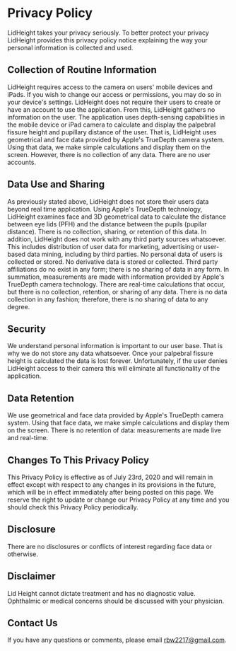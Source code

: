 # Privacy Policy

LidHeight takes your privacy seriously. To better protect your privacy LidHeight provides this privacy policy notice explaining the way your personal information is collected and used.


## Collection of Routine Information

LidHeight requires access to the camera on users' mobile devices and iPads. If you wish to change our access or permissions, you may do so in your device's settings. LidHeight does not require their users to create or have an account to use the application. From this, LidHeight gathers no information on the user. The application uses depth-sensing capabilities in the mobile device or iPad camera to calculate and display the palpebral fissure height and pupillary distance of the user. That is, LidHeight uses geometrical and face data provided by Apple's TrueDepth camera system. Using that data, we make simple calculations and display them on the screen. However, there is no collection of any data. There are no user accounts. 


## Data Use and Sharing

As previously stated above, LidHeight does not store their users data beyond real time application. Using Apple's TrueDepth technology, LidHeight examines face and 3D geometrical data to calculate the distance between eye lids (PFH) and the distance between the pupils (pupilar distance). There is no collection, sharing, or retention of this data. In addition, LidHeight does not work with any third party sources whatsoever. This includes distribution of user data for marketing, advertising or user-based data mining, including by third parties. No personal data of users is collected or stored. No derivative data is stored or collected. Third party affiliations do no exist in any form; there is no sharing of data in any form. In summation, measurements are made with information provided by Apple's TrueDepth camera technology. There are real-time calculations that occur, but there is no collection, retention, or sharing of any data. There is no data collection in any fashion; therefore, there is no sharing of data to any degree. 


## Security

We understand personal information is important to our user base. That is why we do not store any data whatsoever. Once your palpebral fissure height is calculated the data is lost forever. Unfortunately, if the user denies LidHeight access to their camera this will eliminate all functionality of the application. 


## Data Retention

We use geometrical and face data provided by Apple's TrueDepth camera system. Using that face data, we make simple calculations and display them on the screen. There is no retention of data: measurements are made live and real-time. 


## Changes To This Privacy Policy

This Privacy Policy is effective as of July 23rd, 2020 and will remain in effect except with respect to any changes in its provisions in the future, which will be in effect immediately after being posted on this page.
We reserve the right to update or change our Privacy Policy at any time and you should check this Privacy Policy periodically.


## Disclosure

There are no disclosures or conflicts of interest regarding face data or otherwise.


## Disclaimer

Lid Height cannot dictate treatment and has no diagnostic value. Ophthalmic or medical concerns should be discussed with your physician. 


## Contact Us

If you have any questions or comments, please email rbw2217@gmail.com.
